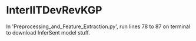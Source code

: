 # InterIITDevRevKGP

In 'Preprocessing_and_Feature_Extraction.py', run lines 78 to 87 on terminal to download InferSent model stuff.